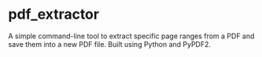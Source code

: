 # pdf_extractor
A simple command-line tool to extract specific page ranges from a PDF and save them into a new PDF file. Built using Python and PyPDF2.
